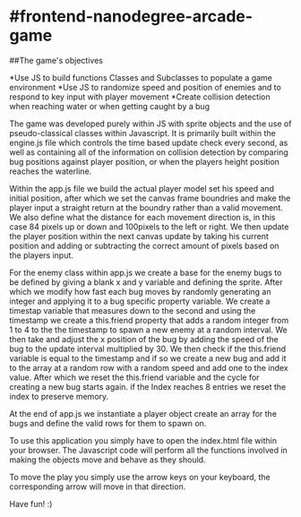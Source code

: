 #frontend-nanodegree-arcade-game
===============================

##The game's objectives

*Use JS to build functions Classes and Subclasses to populate a game environment
*Use JS to randomize speed and position of enemies and to respond to key input with player movement
*Create collision detection when reaching water or when getting caught by a bug

The game was developed purely within JS with sprite objects and the use of pseudo-classical classes within Javascript.
It is primarily built within the engine.js file which controls the time based update check every second, as
well as containing all of the information on collision detection by comparing bug positions against player position, or when
the players height position reaches the waterline.

Within the app.js file we build the actual player model set his speed and initial position,
after which we set the canvas frame boundries and make the player input a straight return at the boundry
rather than a valid movement. We also define what the distance for each movement direction is, in this case
84 pixels up or down and 100pixels to the left or right. We then update the player position within the next canvas update
by taking his current position and adding or subtracting the correct amount of pixels based on the players input.

For the enemy class within app.js we create a base for the enemy bugs to be defined by giving a blank x and y variable and defining the sprite.
After which we modify how fast each bug moves by randomly generating an integer and applying it to a bug specific property variable.
We create a timestap variable that measures down to the second and using the timestamp we create a this.friend property that adds a random integer from 1 to 4 to the the timestamp to spawn a new enemy at a
random interval. We then take and adjust the x position of the bug by adding the speed of the bug to the update
interval multiplied by 30. We then check if the this.friend variable is equal to the timestamp and if so we create
a new bug and add it to the array at a random row with a random speed and add one to the index value. After which we reset the this.friend variable and the cycle for creating a new bug starts again. if the Index reaches 8 entries we reset the index to preserve memory.


At the end of app.js we instantiate a player object create an array for the bugs and define the valid rows for them to spawn on.

To use this application you simply have to open the index.html file within your browser. The Javascript code will perform all the functions involved in making the objects move and behave as they should.

To move the play you simply use the arrow keys on your keyboard, the corresponding arrow will move in that direction.

Have fun! :)